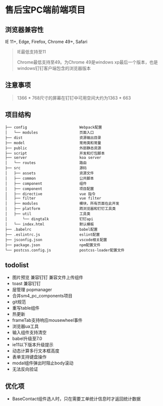 # 售后宝PC端前端项目

## 浏览器兼容性
  IE 11+, Edge, Firefox, Chrome 49+, Safari
  > IE最低支持至11 
  >
  > Chrome最低支持至49。为Chrome 49是windows xp最后一个版本，也是windows钉钉客户端包含的浏览器版本 

## 注意事项
> 1366 * 768尺寸的屏幕在钉钉中可用空间大约为1363 * 663

## 项目结构
```
├── config                        Webpack配置
│   └── modules                   页面入口
├── dist                          资源输出目录
├── model                         常用类和常量
├── public                        外部静态资源
├── script                        开发和打包脚本      
├── server                        koa server      
│   └── routes                    路由
├── src                           源码
│   ├── assets                    资源文件
│   ├── common                    公共脚本
│   ├── component                 组件
│   ├── component                 项目配置
│   ├── directive                 vue 指令
│   ├── filter                    vue filter
│   ├── modules                   模块，所有页面在此开发
│   ├── platform                  跨浏览器和钉钉工具类
│   ├── util                      工具类
│       └── dingtalk              钉钉api
│   └── index.html                默认模板
├── .babelrc                      babel配置
├── .eslintrc.js                  eslint配置  
├── jsconfig.json                 vscode相关配置
├── package.json                  npm配置文件  
└── postcss.config.js             postcss-loader配置文件
```

## todolist

 * 图片预览 兼容钉钉 兼容文件上传组件
 * toast 兼容钉钉
 * 层管理 popmanager
 * 合并sm4_pc_components项目
 * git规范
 * 重写table组件
 * 热更新
 * frameTab支持响应mousewheel事件
 * 浏览器ua工具 
 * 输入组件支持清空
 * babel升级至7.0
 * ie11以下版本升级提示
 * 动态计算多行文本框高度
 * 表单支持键盘操作
 * modal组件弹出时阻止body滚动
 * 无法反向验证
 
 ## 优化项

 * BaseContact组件选人时，只在需要工单统计信息时才返回统计数据